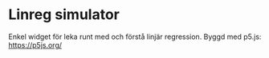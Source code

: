 # Linreg simulator

Enkel widget för leka runt med och förstå linjär regression. 
Byggd med p5.js: https://p5js.org/
